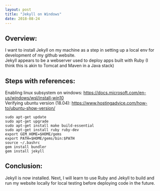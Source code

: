```yaml
---
layout: post 
title: "Jekyll on Windows" 
date: 2018-08-24
---
```

## Overview:  
I want to install Jekyll on my machine as a step in setting up a local env for development of my github website.  
 Jekyll appears to be a webserver used to deploy apps built with Ruby 
 (I think this is akin to Tomcat and Maven in a Java stack)  

## Steps with references:   
Enabling linux subsystem on windows: https://docs.microsoft.com/en-us/windows/wsl/install-win10  
Verifying ubuntu version (18.04): https://www.hostingadvice.com/how-to/ubuntu-show-version/  
```$xslt
sudo apt-get update
sudo apt-get upgrade
sudo apt-get install make build-essential
sudo apt-get install ruby ruby-dev
export GEM_HOME=$HOME/gems
export PATH=$HOME/gems/bin:$PATH
source ~/.bashrc
gem install bundler
gem install jekyll
```

## Conclusion:
Jekyll is now installed. Next, I will learn to use Ruby and Jekyll to build and run my website locally for local 
testing before deploying code in the future. 